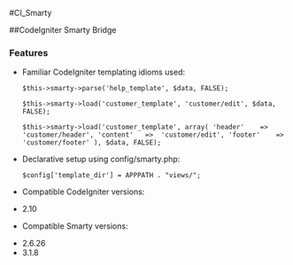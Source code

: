#CI_Smarty

##CodeIgniter Smarty Bridge

### Features
 
* Familiar CodeIgniter templating idioms used:

	`$this->smarty->parse('help_template', $data, FALSE);`
	
	`$this->smarty->load('customer_template', 'customer/edit', $data, FALSE);`

	`$this->smarty->load('customer_template', array(
		'header' 	=> 	'customer/header',
		'content'	=>	'customer/edit',
		'footer'	=>	'customer/footer'
	), $data, FALSE);`

* Declarative setup using config/smarty.php:

	`$config['template_dir'] = APPPATH . "views/";`
	
	
* Compatible CodeIgniter versions:
 + 2.10
* Compatible Smarty versions:
 + 2.6.26
 + 3.1.8	
